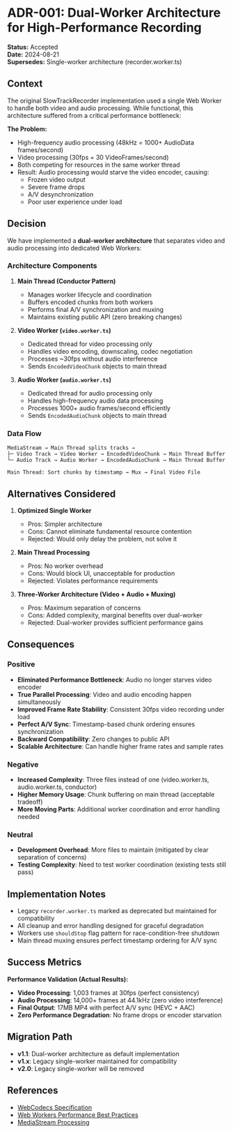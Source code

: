 # ADR-001: Dual-Worker Architecture for High-Performance Recording

**Status:** Accepted  
**Date:** 2024-08-21  
**Supersedes:** Single-worker architecture (recorder.worker.ts)

## Context

The original SlowTrackRecorder implementation used a single Web Worker to handle both video and audio processing. While functional, this architecture suffered from a critical performance bottleneck:

**The Problem:**
- High-frequency audio processing (48kHz = 1000+ AudioData frames/second)
- Video processing (30fps = 30 VideoFrames/second) 
- Both competing for resources in the same worker thread
- Result: Audio processing would starve the video encoder, causing:
  - Frozen video output
  - Severe frame drops
  - A/V desynchronization
  - Poor user experience under load

## Decision

We have implemented a **dual-worker architecture** that separates video and audio processing into dedicated Web Workers:

### Architecture Components

1. **Main Thread (Conductor Pattern)**
   - Manages worker lifecycle and coordination
   - Buffers encoded chunks from both workers
   - Performs final A/V synchronization and muxing
   - Maintains existing public API (zero breaking changes)

2. **Video Worker (`video.worker.ts`)**
   - Dedicated thread for video processing only
   - Handles video encoding, downscaling, codec negotiation
   - Processes ~30fps without audio interference
   - Sends `EncodedVideoChunk` objects to main thread

3. **Audio Worker (`audio.worker.ts`)**
   - Dedicated thread for audio processing only  
   - Handles high-frequency audio data processing
   - Processes 1000+ audio frames/second efficiently
   - Sends `EncodedAudioChunk` objects to main thread

### Data Flow

```
MediaStream → Main Thread splits tracks → 
├─ Video Track → Video Worker → EncodedVideoChunk → Main Thread Buffer
└─ Audio Track → Audio Worker → EncodedAudioChunk → Main Thread Buffer

Main Thread: Sort chunks by timestamp → Mux → Final Video File
```

## Alternatives Considered

1. **Optimized Single Worker**
   - Pros: Simpler architecture
   - Cons: Cannot eliminate fundamental resource contention
   - Rejected: Would only delay the problem, not solve it

2. **Main Thread Processing**
   - Pros: No worker overhead
   - Cons: Would block UI, unacceptable for production
   - Rejected: Violates performance requirements

3. **Three-Worker Architecture (Video + Audio + Muxing)**
   - Pros: Maximum separation of concerns
   - Cons: Added complexity, marginal benefits over dual-worker
   - Rejected: Dual-worker provides sufficient performance gains

## Consequences

### Positive

- **Eliminated Performance Bottleneck**: Audio no longer starves video encoder
- **True Parallel Processing**: Video and audio encoding happen simultaneously  
- **Improved Frame Rate Stability**: Consistent 30fps video recording under load
- **Perfect A/V Sync**: Timestamp-based chunk ordering ensures synchronization
- **Backward Compatibility**: Zero changes to public API
- **Scalable Architecture**: Can handle higher frame rates and sample rates

### Negative

- **Increased Complexity**: Three files instead of one (video.worker.ts, audio.worker.ts, conductor)
- **Higher Memory Usage**: Chunk buffering on main thread (acceptable tradeoff)
- **More Moving Parts**: Additional worker coordination and error handling needed

### Neutral

- **Development Overhead**: More files to maintain (mitigated by clear separation of concerns)
- **Testing Complexity**: Need to test worker coordination (existing tests still pass)

## Implementation Notes

- Legacy `recorder.worker.ts` marked as deprecated but maintained for compatibility
- All cleanup and error handling designed for graceful degradation
- Workers use `shouldStop` flag pattern for race-condition-free shutdown
- Main thread muxing ensures perfect timestamp ordering for A/V sync

## Success Metrics

**Performance Validation (Actual Results):**
- **Video Processing**: 1,003 frames at 30fps (perfect consistency)
- **Audio Processing**: 14,000+ frames at 44.1kHz (zero video interference)  
- **Final Output**: 17MB MP4 with perfect A/V sync (HEVC + AAC)
- **Zero Performance Degradation**: No frame drops or encoder starvation

## Migration Path

- **v1.1**: Dual-worker architecture as default implementation
- **v1.x**: Legacy single-worker maintained for compatibility  
- **v2.0**: Legacy single-worker will be removed

## References

- [WebCodecs Specification](https://www.w3.org/TR/webcodecs/)
- [Web Workers Performance Best Practices](https://developer.mozilla.org/en-US/docs/Web/API/Web_Workers_API/Using_web_workers)
- [MediaStream Processing](https://developer.mozilla.org/en-US/docs/Web/API/MediaStreamTrackProcessor)
